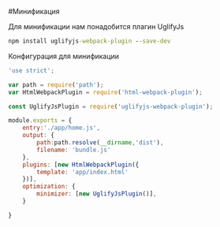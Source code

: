 #Минификация

Для минификации нам понадобится плагин UglifyJs

```cmd
npm install uglifyjs-webpack-plugin --save-dev
```


Конфигурация для минификации
```js
'use strict';

var path = require('path');
var HtmlWebpackPlugin = require('html-webpack-plugin');

const UglifyJsPlugin = require('uglifyjs-webpack-plugin');

module.exports = {
    entry:'./app/home.js',
    output: {
        path:path.resolve(__dirname,'dist'),
        filename: 'bundle.js'
    },
    plugins: [new HtmlWebpackPlugin({
        template: 'app/index.html'
    })],
    optimization: {
    	minimizer: [new UglifyJsPlugin()],
  	}

}
```
